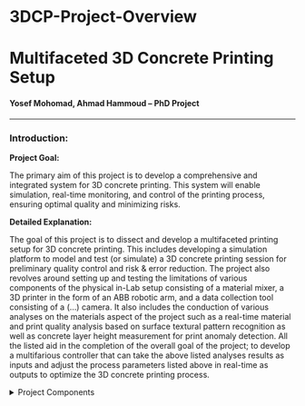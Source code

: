 # 3DCP-Project-Overview
# Multifaceted 3D Concrete Printing Setup
#### Yosef Mohomad, Ahmad Hammoud – PhD Project 
---
### Introduction: 

**Project Goal:**

The primary aim of this project is to develop a comprehensive and integrated system for 3D concrete printing. This system will enable simulation, real-time monitoring, and control of the printing process, ensuring optimal quality and minimizing risks.

**Detailed Explanation:** 

The goal of this project is to dissect and develop a multifaceted printing setup for 3D concrete printing. This includes developing a simulation platform to model and test (or simulate) a 3D concrete printing session for preliminary quality control and risk & error reduction. The project also revolves around setting up and testing the limitations of various components of the physical in-Lab setup consisting of a material mixer, a 3D printer in the form of an ABB robotic arm, and a data collection tool consisting of a (…) camera. It also includes the conduction of various analyses on the materials aspect of the project such as a real-time material and print quality analysis based on surface textural pattern recognition as well as concrete layer height measurement for print anomaly detection. All the listed aid in the completion of the overall goal of the project; to develop a multifarious controller that can take the above listed analyses results as inputs and adjust the process parameters listed above in real-time as outputs to optimize the 3D concrete printing process. 

<details>

<summary>Project Components</summary>

- Simulation Platform
- Physical Lab Setup
- 	Data Collection for Process Parameters
- 	Data Collection for Print Quality Assessment
- Material and Print Quality Analysis in Real-Time
- Controller Development
 
</details>



